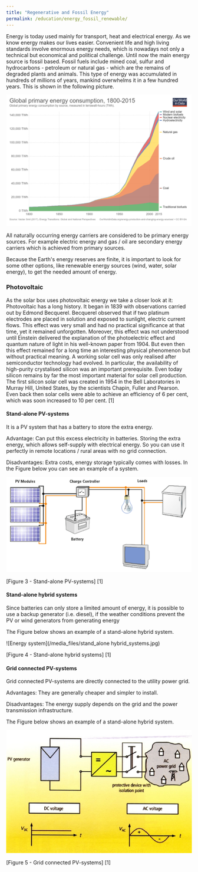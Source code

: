 ```yaml
---
title: "Regenerative and Fossil Energy"
permalink: /education/energy_fossil_renewable/
---
```


Energy is today used mainly for transport, heat and electrical energy. As we know energy makes our lives easier. Convenient life and high living standards involve enormous energy needs, which is nowadays not only a technical but economical and political challenge. Until now the main energy source is fossil based. Fossil fuels include mined coal, sulfur and hydrocarbons - petroleum or natural gas - which are the remains of degraded plants and animals. This type of energy was accumulated in hundreds of millions of years, mankind overwhelms it in a few hundred years. This is shown in the following picture.

![World primary energy Consumption](/media_files/global-primary-energy-consumption.png?style=centerme)

All naturally occurring energy carriers are considered to be primary energy sources. For example electric energy and gas / oil are secondary energy carriers which is achieved from primary sources.

Because the Earth's energy reserves are finite, it is important to look for some other options, like renewable energy sources (wind, water, solar energy), to get the needed amount of energy.


### Photovoltaic

As the solar box uses photovoltaic energy we take a closer look at it:
Photovoltaic has a long history. It began in 1839 with observations carried out by Edmond Becquerel. Becquerel observed that if two platinum electrodes are placed in solution and exposed to sunlight, electric current flows. This effect was very small and had no practical significance at that time, yet it remained unforgotten. Moreover, this effect was not understood until Einstein delivered the explanation of the photoelectric effect and quantum nature of light in his well-known paper from 1904. But even then this effect remained for a long time an interesting physical phenomenon but without practical meaning. A working solar cell was only realised after semiconductor technology had evolved. In particular, the availability of high-purity crystalised silicon was an important prerequisite. Even today silicon remains by far the most important material for solar cell production. The first silicon solar cell was created in 1954 in the Bell Laboratories in Murray Hill, United States, by the scientists Chapin, Fuller and Pearson. Even back then solar cells were able to achieve an efficiency of 6 per cent, which was soon increased to 10 per cent. [1]


#### Stand-alone PV-systems

It is a PV system that has a battery to store the extra energy.

Advantage: Can put this excess electricity in batteries. Storing the extra energy, which allows self-supply with electrical energy. So you can use it perfectly in remote locations / rural areas with no grid connection.

Disadvantages: Extra costs, energy storage typically comes with losses. In the Figure below you can see an example of a system.

![Energy system](/media_files/stand_alone_pv_systems.png)

[Figure 3 - Stand-alone PV-systems] [1]

#### Stand-alone hybrid systems

Since batteries can only store a limited amount of energy, it is possible to use a backup generator (i.e. diesel), if the weather conditions prevent the PV or wind generators from generating energy

The Figure below shows an example of a stand-alone hybrid system.

![Energy system](/media_files/stand_alone hybrid_systems.jpg)

[Figure 4 - Stand-alone hybrid systems] [1]

#### Grid connected PV-systems

Grid connected PV-systems are directly connected to the utility power grid.

Advantages: They are generally cheaper and simpler to install.

Disadvantages: The energy supply depends on the grid and the power transmission infrastructure.

The Figure below shows an example of a stand-alone hybrid system.

![Energy system](/media_files/grid_connected_pv_systems.jpg)

[Figure 5 - Grid connected PV-systems] [1]

